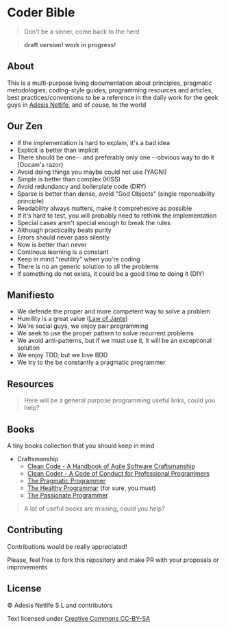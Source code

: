 # Coder Bible

> Don't be a sinner, come back to the herd

> **draft version! work in progress!**

## About

This is a multi-purpose living documentation about principles, pragmatic metodologies, coding-style guides, programming resources and articles, best practices/conventions to be a reference in the daily work for the geek guys in [Adesis Netlife][adesis], and of couse, to the world

<!--
 helping you to follow the shared conventions and helping you to be a pragmatic programmer
-->

## Our Zen

- If the implementation is hard to explain, it's a bad idea
- Explicit is better than implicit
- There should be one-- and preferably only one --obvious way to do it (Occam's razor)
- Avoid doing things you maybe could not use (YAGNI)
- Simple is better than complex (KISS)
- Avoid redundancy and boilerplate code (DRY)
- Sparse is better than dense, avoid "God Objects" (single reponsability principle)
- Readability always matters, make it comprehesive as possible
- If it's hard to test, you will probably need to rethink the implementation
- Special cases aren't special enough to break the rules
- Although practicality beats purity
- Errors should never pass silently
- Now is better than never
- Continous learning is a constant
- Keep in mind "reutility" when you're coding
- There is no an generic solution to all the problems
- If something do not exists, it could be a good time to doing it (DIY)

## Manifiesto

- We defende the proper and more competent way to solve a problem
- Humility is a great value ([Law of Jante][jante])
- We're social guys, we enjoy pair programming
- We seek to use the proper pattern to solve recurrent problems
- We avoid anti-patterns, but if we must use it, it will be an exceptional solution
- We enjoy TDD, but we love BDD
- We try to the be constantly a pragmatic programmer

## Resources

> Here will be a general purpose programming useful links, could you help?

<!--
# a possible ToC...
- Languages
  - JavaScript
    - Coding style guide
    - JavaScript patterns
    - JavaScript secrets
    - Functional-style JavaScript
    - Compiles-to-JS
      - CoffeeScript
      - LiveScript
      - Dart
    - Frameworks
      - Backbone
      - AngularJS
-->

## Books

A tiny books collection that you should keep in mind

- Craftsmanship
  - [Clean Code - A Handbook of Agile Software Craftsmanship][book-clean-code]
  - [Clean Coder - A Code of Conduct for Professional Programmers][book-clean-coder]
  - [The Pragmatic Programmer][book-pragmatic-programmar]
  - [The Healthy Programmar][book-healthy-programmer] (for sure, you must)
  - [The Passionate Programmer][book-passionate-programmer]

> A lot of useful books are missing, could you help?

## Contributing

Contributions would be really appreciated!

Please, feel free to fork this repository and make PR with your proposals or improvements

## License

© Adesis Netlife S.L and contributors

Text licensed under [Creative Commons CC-BY-SA][license]

[adesis]: http://www.adesis.com
[jante]: https://en.wikipedia.org/wiki/Law_of_Jante
[license]: http://creativecommons.org/licenses/by-nc-sa/3.0/

[book-clean-code]: http://www.amazon.es/Clean-Code-Handbook-Software-Craftsmanship/dp/0132350882
[book-clean-coder]: http://www.amazon.es/Clean-Coder-Conduct-Professional-Programmers/dp/0137081073
[book-pragmatic-programmar]: http://pragprog.com/the-pragmatic-programmer
[book-healthy-programmer]: http://pragprog.com/book/jkthp/the-healthy-programmer
[book-passionate-programmer]: http://pragprog.com/book/cfcar2/the-passionate-programmer
